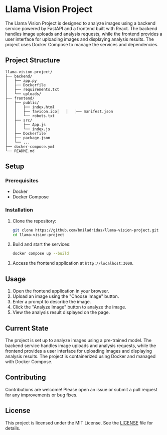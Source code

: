 # Llama Vision Project

The Llama Vision Project is designed to analyze images using a backend service powered by FastAPI and a frontend built with React. The backend handles image uploads and analysis requests, while the frontend provides a user interface for uploading images and displaying analysis results. The project uses Docker Compose to manage the services and dependencies.

## Project Structure

```
llama-vision-project/
├── backend/
│   ├── app.py
│   ├── Dockerfile
│   ├── requirements.txt
│   └── uploads/
├── frontend/
│   ├── public/
│   │   ├── index.html
│   │   ├── favicon.ico│   │   ├── manifest.json
│   │   └── robots.txt
│   ├── src/
│   │   ├── App.js
│   │   └── index.js
│   ├── Dockerfile
│   ├── package.json
│   └── ...
├── docker-compose.yml
└── README.md
```

## Setup

### Prerequisites

- Docker
- Docker Compose

### Installation

1. Clone the repository:

   ```sh
   git clone https://github.com/bniladridas/llama-vision-project.git
   cd llama-vision-project
   ```

2. Build and start the services:

   ```sh
   docker compose up --build
   ```

3. Access the frontend application at `http://localhost:3000`.

## Usage

1. Open the frontend application in your browser.
2. Upload an image using the "Choose Image" button.
3. Enter a prompt to describe the image.
4. Click the "Analyze Image" button to analyze the image.
5. View the analysis result displayed on the page.

## Current State

The project is set up to analyze images using a pre-trained model. The backend service handles image uploads and analysis requests, while the frontend provides a user interface for uploading images and displaying analysis results. The project is containerized using Docker and managed with Docker Compose.

## Contributing

Contributions are welcome! Please open an issue or submit a pull request for any improvements or bug fixes.

## License

This project is licensed under the MIT License. See the [LICENSE](LICENSE) file for details.